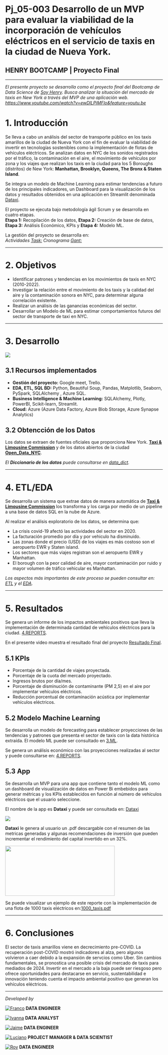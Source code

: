 # <h1>Pj_05-003 Desarrollo de un MVP para evaluar la viabilidad de la incorporación de vehículos eléctricos en el servicio de taxis en la ciudad de Nueva York. </h1> 

## **HENRY BOOTCAMP | Proyecto Final**
<hr>

*El presente proyecto se desarrolla como el proyecto final del Bootcamp de Data Science de [Soy Henry](https://www.soyhenry.com/). Busca analizar la situación del mercado de taxis en New York a través del MVP de una aplicación web.  https://www.youtube.com/watch?v=ewDlLPiMFlo&feature=youtu.be*  

# 1. Introducción

Se lleva a cabo un análisis del sector de transporte público en los taxis amarillos de la ciudad de Nueva York con el fin de evaluar la viabilidad de invertir en tecnologías sostenibles como la implementación de flotas de vehículos eléctricos. Se analizan datos en NYC de los sonidos registrados por el tráfico, la contaminación en el aire, el movimiento de vehículos por zona y los viajes que realizan los taxis en la ciudad para  los 5 Boroughs (distritos) de New York: **Manhattan, Brooklyn, Queens, The Bronx & Staten Island**.<br>

Se integra un modelo de Machine Learning  para estimar tendencias a futuro de los principales indicadores,  un Dashboard para la visualización de los datos y resultados obtenidos en una aplicación en Streamlit denominada [Dataxi](https://lucianolarrea-pf-ds-home-f5yrsh.streamlit.app/). <br>

El proyecto se ejecuta bajo metodología ágil Scrum y se desarrolla en cuatro etapas.<br>
**Etapa 1:** Recopilación de los datos, **Etapa 2:** Creación de base de datos, **Etapa 3:** Análisis Económico, KPIs y **Etapa 4:** Modelo ML. <br>

La gestión del proyecto se desarrolla en:<br>
*Actividades [Task:](https://trello.com/b/BBq6OTiJ/proyecto-final) Cronograma [Gant:](https://docs.google.com/spreadsheets/d/10gupD91IRV9KfblHfoy6fAw1rV6vu_gw6LNHp0itnfo/edit#gid=1709744959)*

<hr>

# 2. Objetivos

- Identificar patrones y tendencias en los movimientos de taxis en NYC (2010-2022).<br>
- Investigar la relación entre el movimiento de los taxis y la calidad del aire y la contaminación sonora en NYC, para determinar alguna  correlación existente. <br>
- Realizar un análisis de las ganancias económicas del sector. <br>
- Desarrollar un Modelo de ML para estimar comportamientos futuros del sector de transporte de taxi en NYC.<br>

<hr>

# 3. Desarrollo

<img src="src/esquema.png" />

## 3.1 Recursos implementados

- **Gestión del proyecto:** Google meet, Trello.<br>
- **EDA, ETL, SQL BD:** Python, Beautiful Soup, Pandas, Matplotlib,  Seaborn, PySpark, SQLAlchemy , Azure SQL.<br> 
- **Business Intelligence & Machine Learning:** SQLAlchemy, Plotly, PowerBI, Scikit-learn, Streamlit.<br> 
- **Cloud:** Azure (Azure Data Factory, Azure Blob Storage, Azure Synapse Analytics) <br>

## 3.2 Obtencción de los Datos

Los datos se extraen de fuentes oficiales que proporciona  New York.  [**Taxi & Limousine Commission**](https://www.nyc.gov/site/tlc/about/tlc-trip-record-data.page) y de los datos abiertos de la ciudad [**Open_Data_NYC**](https://data.cityofnewyork.us/).<br> 

*El **Diccionario de los datos** puede consultarse en [data_dict](https://github.com/jospinoponce/Proyecto_Final_DS_Henry/blob/main/data_dict.md).*

<hr>

# 4. ETL/EDA

Se desarrolla un sistema que extrae datos de manera automática de [**Taxi & Limousine Commission**](https://www.nyc.gov/site/tlc/about/tlc-trip-record-data.page) los transforma y los carga por medio de un pipeline a una base de datos SQL en la nube de Azure.<br>

Al realizar el análisis exploratorio de los datos, se determina que:

- La crisis covid-19 afectó las actividades del sector en 2020.
- La facturación promedio por día y por vehiculo ha disminuido.
- Las zonas donde el precio (USD) de los viajes es más costoso son el aeropuerto EWR y Staten island. 
- Los sectores que más viajes registran son el aeropuerto EWR y Manhattan.
- El borough con la peor calidad de aire, mayor contaminación por ruido y mayor volumen de tráfico vehicular es Manhattan. 

 *Los aspectos más importantes de este proceso se pueden consultar en: [ETL](https://github.com/jospinoponce/Proyecto_Final_DS_Henry/tree/main/1.ETL) y el [EDA](https://github.com/jospinoponce/Proyecto_Final_DS_Henry/tree/main/2.EDA).*<br>

<hr>

# 5. Resultados

Se genera un informe de los impactos ambientales positivos que lleva la implementación de determinada cantidad de vehículos eléctricos para la ciudad.
[4.REPORTS](/4.REPORTS). <br>

En el presente video muestra el resultado final del proyecto [Resultado Final](https://youtu.be/ewDlLPiMFlo).

## 5.1 KPIs 

-  Porcentaje de la cantidad de viajes proyectada.<br>
-  Porcentaje de la cuota del mercado proyectado.<br>
-  Ingresos brutos por día/mes.<br>
-  Porcentaje de disminución de contaminante (PM 2,5) en el aire por implementar vehículos eléctricos.<br>
-  Reducción porcentual de contaminación acústica por implementar vehículos eléctricos. <br>

## 5.2 Modelo Machine Learning 

Se desarrolla un modelo de forecasting para establecer proyecciones de las tendencias y patrones que presenta el sector de taxis con la data histórica extraída. El modelo ML puede ser consultado en [3.ML](/3.ML). 

Se genera un análisis económico con las proyecciones realizadas al sector y puede consultarse en: [4.REPORTS](/4.REPORTS). <br>

## 5.3 App

Se desarrolla un MVP para una app que contiene tanto el modelo ML como un dashboard de visualización de datos en Power Bi embebidos para generar métricas y los KPIs establecidos en función al número de vehículos eléctricos que el usuario seleccione.<br>

El nombre de la app es **Dataxi** y puede ser consultada en: [Dataxi](https://lucianolarrea-pf-ds-home-f5yrsh.streamlit.app/)<br>

<img src="src/portada_1.gif" />

**Dataxi** le genera al usuario un .pdf descargable con el resumen de las metricas generadas y algunas recomendaciones de inversión que pueden incrementar el rendimiento del capital invertido en un 32%. 

<img src="src/pdf.png" width="350" height="160"/>

Se puede visualizar un ejemplo de este reporte con la implementación de una flota de 1000 taxis eléctricos en:[1000_taxis.pdf](/4.REPORTS/Informe_Final.pdf) 

<hr>

# 6. Conclusiones

El sector de taxis amarillos viene en decrecimiento pre-COVID. La recuperación post-COVID mostró indicadores al alza, pero algunos volvieron a caer debido a la expansión de servcios como Uber. Sin cambios fundamentales, se pronostica una posible crisis  del mercado de taxis para mediados de 2024. Invertir en el mercado a la baja puede ser riesgoso pero ofrece oportunidades para destacarse en servicio, sustentabilidad e innovación teniendo cuenta el impacto ambiental positivo que generan los vehículos eléctricos.



<hr>

*Developed by*

<a href="https://www.linkedin.com/in/franco-jonas-myburg-6095b8255/"><img alt="Franco" title="Connect with Franco" src="https://img.shields.io/badge/Franco Myburg-0077B5?style=flat&logo=Linkedin&logoColor=white"></a> **DATA ENGINEER**

<a href="https://www.linkedin.com/in/ivannagvdc/"><img alt="Ivanna" title="Connect with Ivanna" src="https://img.shields.io/badge/Ivanna Villa-0077B5?style=flat&logo=Linkedin&logoColor=white"></a> **DATA ANALYST**

<a href="https://www.linkedin.com/in/jospinoponce/"><img alt="Jaime" title="Connect with Jaime" src="https://img.shields.io/badge/Jaime Ospino-0077B5?style=flat&logo=Linkedin&logoColor=white"></a> **DATA ENGINEER**

<a href="https://www.linkedin.com/in/takticflow/"><img alt="Luciano" title="Connect with Luciano" src="https://img.shields.io/badge/Luciano Larrea-0077B5?style=flat&logo=Linkedin&logoColor=white"></a> **PROJECT MANAGER & DATA SCIENTIST**

<a href="https://www.linkedin.com/in/royquillca/"><img alt="Roy" title="Connect with Roy" src="https://img.shields.io/badge/Roy Quillca-0077B5?style=flat&logo=Linkedin&logoColor=white"></a> **DATA ENGINEER**




